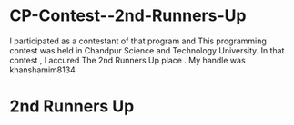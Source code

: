 # CP-Contest--2nd-Runners-Up

I participated as a contestant of that program and This programming contest was held in Chandpur Science and Technology University. In that contest , I accured The 2nd Runners Up place . My handle was khanshamim8134

# 2nd Runners Up

